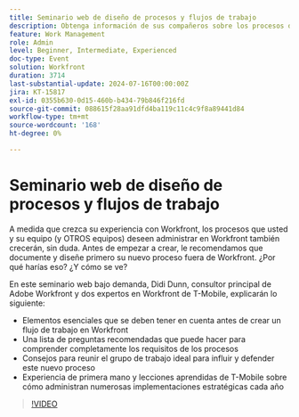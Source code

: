 ```yaml
---
title: Seminario web de diseño de procesos y flujos de trabajo
description: Obtenga información de sus compañeros sobre los procesos de escalado en Workfront. Descubra por qué es crucial documentar y diseñar flujos de trabajo fuera de Workfront y obtenga sugerencias de los expertos de T-Mobile en nuestro seminario web bajo demanda.
feature: Work Management
role: Admin
level: Beginner, Intermediate, Experienced
doc-type: Event
solution: Workfront
duration: 3714
last-substantial-update: 2024-07-16T00:00:00Z
jira: KT-15817
exl-id: 0355b630-0d15-460b-b434-79b846f216fd
source-git-commit: 088615f28aa91dfd4ba119c11c4c9f8a89441d84
workflow-type: tm+mt
source-wordcount: '168'
ht-degree: 0%

---
```


# Seminario web de diseño de procesos y flujos de trabajo

A medida que crezca su experiencia con Workfront, los procesos que usted y su equipo (y OTROS equipos) deseen administrar en Workfront también crecerán, sin duda. Antes de empezar a crear, le recomendamos que documente y diseñe primero su nuevo proceso fuera de Workfront. ¿Por qué harías eso? ¿Y cómo se ve?

En este seminario web bajo demanda, Didi Dunn, consultor principal de Adobe Workfront y dos expertos en Workfront de T-Mobile, explicarán lo siguiente:

* Elementos esenciales que se deben tener en cuenta antes de crear un flujo de trabajo en Workfront
* Una lista de preguntas recomendadas que puede hacer para comprender completamente los requisitos de los procesos
* Consejos para reunir el grupo de trabajo ideal para influir y defender este nuevo proceso
* Experiencia de primera mano y lecciones aprendidas de T-Mobile sobre cómo administran numerosas implementaciones estratégicas cada año

>[!VIDEO](https://video.tv.adobe.com/v/3431011/?learn=on)
